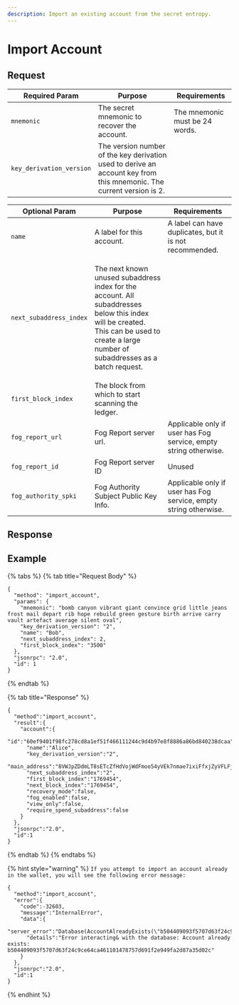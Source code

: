 ```yaml
---
description: Import an existing account from the secret entropy.
---
```


# Import Account

## Request

| Required Param           | Purpose                                                                                                              | Requirements                   |
| ------------------------ | -------------------------------------------------------------------------------------------------------------------- | ------------------------------ |
| `mnemonic`               | The secret mnemonic to recover the account.                                                                          | The mnemonic must be 24 words. |
| `key_derivation_version` | The version number of the key derivation used to derive an account key from this mnemonic. The current version is 2. |                                |

| Optional Param          | Purpose                                                                                                                                                                                            | Requirements                                                     |
| ----------------------- | -------------------------------------------------------------------------------------------------------------------------------------------------------------------------------------------------- | ---------------------------------------------------------------- |
| `name`                  | A label for this account.                                                                                                                                                                          | A label can have duplicates, but it is not recommended.          |
| `next_subaddress_index` | <p>The next known unused subaddress index for the account. All subaddresses below this index will be created.<br>This can be used to create a large number of subaddresses as a batch request.</p> |                                                                  |
| `first_block_index`     | The block from which to start scanning the ledger.                                                                                                                                                 |                                                                  |
| `fog_report_url`        | Fog Report server url.                                                                                                                                                                             | Applicable only if user has Fog service, empty string otherwise. |
| `fog_report_id`         | Fog Report server ID                                                                                                                                                                               | Unused                                                           |
| `fog_authority_spki`    | Fog Authority Subject Public Key Info.                                                                                                                                                             | Applicable only if user has Fog service, empty string otherwise. |

## Response

## Example

{% tabs %}
{% tab title="Request Body" %}
```
{
  "method": "import_account",
  "params": {
    "mnemonic": "bomb canyon vibrant giant convince grid little jeans frost mail depart rib hope rebuild green gesture birth arrive carry vault artefact average silent oval",
    "key_derivation_version": "2",
    "name": "Bob",
    "next_subaddress_index": 2,
    "first_block_index": "3500"
  },
  "jsonrpc": "2.0",
  "id": 1
}
```
{% endtab %}

{% tab title="Response" %}
```
{
  "method":"import_account",
  "result":{
    "account":{
      "id":"60ef9401f98fc278cd8a1ef51f466111244c9d4b97e8f8886a86bd840238dcaa",
      "name":"Alice",
      "key_derivation_version":"2",
      "main_address":"8VWJpZDdmLT8sETcZfHdVojWdFmoo54yVEk7nmae7ixiFfxjZyVFLFj9moCiJBzkeg6Vd5BPXbbwrDvoZuxWZWsyU3G3rEvQdqZBmEbfh7x",
      "next_subaddress_index":"2",
      "first_block_index":"1769454",
      "next_block_index":"1769454",
      "recovery_mode":false,
      "fog_enabled":false,
      "view_only":false,
      "require_spend_subaddress":false
    }
  },
  "jsonrpc":"2.0",
  "id":1
}
```
{% endtab %}
{% endtabs %}

{% hint style="warning" %}
`If you attempt to import an account already in the wallet, you will see the following error message:`

```
{
  "method":"import_account",
  "error":{
    "code":-32603,
    "message":"InternalError",
    "data":{
      "server_error":"Database(AccountAlreadyExists(\"b504409093f5707d63f24c9ce64ca461101478757d691f2e949fa2d87a35d02c\"))",
      "details":"Error interacting& with the database: Account already exists: b504409093f5707d63f24c9ce64ca461101478757d691f2e949fa2d87a35d02c"
    }
  },
  "jsonrpc":"2.0",
  "id":1
}
```
{% endhint %}
